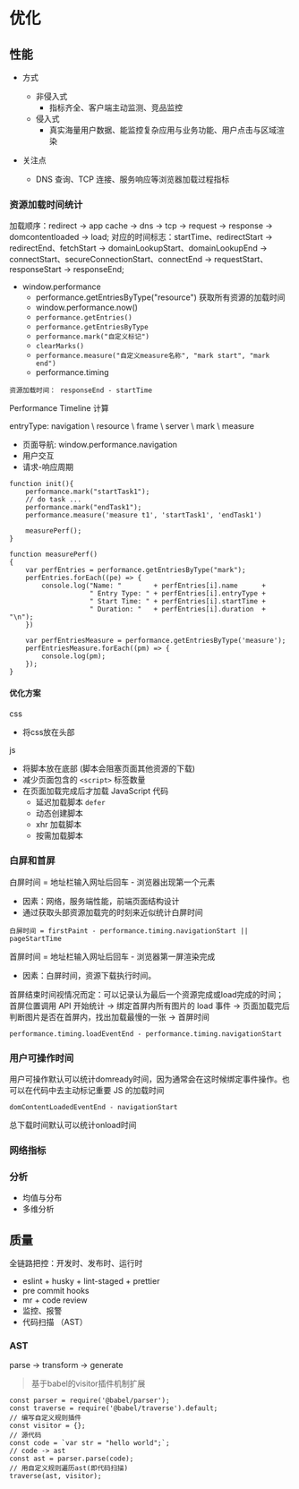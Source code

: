 # 优化

## 性能

- 方式 
  - 非侵入式
    - 指标齐全、客户端主动监测、竞品监控
  - 侵入式
    - 真实海量用户数据、能监控复杂应用与业务功能、用户点击与区域渲染

- 关注点
  - DNS 查询、TCP 连接、服务响应等浏览器加载过程指标

### 资源加载时间统计

加载顺序：redirect -> app cache -> dns -> tcp -> request -> response -> domcontentloaded -> load;
对应的时间标志：startTime、redirectStart -> redirectEnd、fetchStart -> domainLookupStart、domainLookupEnd -> connectStart、secureConnectionStart、connectEnd -> requestStart、responseStart -> responseEnd;

- window.performance
  - performance.getEntriesByType("resource") 获取所有资源的加载时间
  - window.performance.now()
  - `performance.getEntries()`
  - `performance.getEntriesByType`
  - `performance.mark("自定义标记")`
  - `clearMarks()`
  - `performance.measure("自定义measure名称", "mark start", "mark end")`
  - performance.timing

`资源加载时间： responseEnd - startTime`

Performance Timeline 计算

entryType: navigation \ resource \ frame \ server \ mark \ measure

- 页面导航: window.performance.navigation
- 用户交互
- 请求-响应周期

```
function init(){
    performance.mark("startTask1");
    // do task ...
    performance.mark("endTask1");
    performance.measure('measure t1', 'startTask1', 'endTask1')

    measurePerf();
}

function measurePerf()
{
    var perfEntries = performance.getEntriesByType("mark");
    perfEntries.forEach((pe) => {
        console.log("Name: "        + perfEntries[i].name      +
                    " Entry Type: " + perfEntries[i].entryType +
                    " Start Time: " + perfEntries[i].startTime +
                    " Duration: "   + perfEntries[i].duration  + "\n");
    })

    var perfEntriesMeasure = performance.getEntriesByType('measure');
    perfEntriesMeasure.forEach((pm) => {
        console.log(pm);
    });
}
```

#### 优化方案
css
- 将css放在头部

js 
- 将脚本放在底部  (脚本会阻塞页面其他资源的下载)
- 减少页面包含的 `<script>` 标签数量
- 在页面加载完成后才加载 JavaScript 代码
  - 延迟加载脚本 `defer`
  - 动态创建脚本
  - xhr 加载脚本
  - 按需加载脚本
  
### 白屏和首屏


白屏时间 = 地址栏输入网址后回车 - 浏览器出现第一个元素
  - 因素：网络，服务端性能，前端页面结构设计
  - 通过获取头部资源加载完的时刻来近似统计白屏时间
```
白屏时间 = firstPaint - performance.timing.navigationStart || pageStartTime
```

首屏时间 = 地址栏输入网址后回车 - 浏览器第一屏渲染完成
  - 因素：白屏时间，资源下载执行时间。

首屏结束时间视情况而定：可以记录认为最后一个资源完成或load完成的时间；
首屏位置调用 API 开始统计 -> 绑定首屏内所有图片的 load 事件 -> 页面加载完后判断图片是否在首屏内，找出加载最慢的一张 -> 首屏时间

```
performance.timing.loadEventEnd - performance.timing.navigationStart
```

### 用户可操作时间

用户可操作默认可以统计domready时间，因为通常会在这时候绑定事件操作。也可以在代码中去主动标记重要 JS 的加载时间

```
domContentLoadedEventEnd - navigationStart
```

总下载时间默认可以统计onload时间

### 网络指标


### 分析

- 均值与分布
- 多维分析


## 质量

全链路把控：开发时、发布时、运行时


- eslint + husky + lint-staged + prettier
- pre commit hooks
- mr + code review
- 监控、报警
- 代码扫描 （AST）
  

### AST

parse -> transform -> generate

> 基于babel的visitor插件机制扩展

```
const parser = require('@babel/parser');
const traverse = require('@babel/traverse').default;
// 编写自定义规则插件
const visitor = {};
// 源代码
const code = `var str = "hello world";`;
// code -> ast
const ast = parser.parse(code);
// 用自定义规则遍历ast(即代码扫描)
traverse(ast, visitor);
```